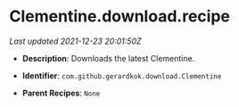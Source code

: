 # Clementine.download.recipe

_Last updated 2021-12-23 20:01:50Z_

- **Description**: Downloads the latest Clementine.

- **Identifier**: `com.github.gerardkok.download.Clementine`

- **Parent Recipes**: `None`
